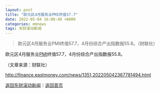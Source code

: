 ```yaml
---
layout: post
title: "欧元区4月服务业PMI终值57.7"
date: 2022-05-04 16:00:48 +0800
categories: emnews
tags: 东财滚动新闻
---
```

> 欧元区4月服务业PMI终值57.7，4月份综合产出指数报55.8。（财联社）

<p>欧元区4月服务业<span id="Info.340"><a href="http://data.eastmoney.com/cjsj/pmi.html" class="infokey">PMI</a></span>终值57.7，4月份综合产出指数报55.8。</p><p class="em_media">（文章来源：财联社）</p>

<http://finance.eastmoney.com/news/1351,202205042367781494.html>

[返回东财滚动新闻](//finews.withounder.com/emnews/)｜[返回首页](//finews.withounder.com/)
